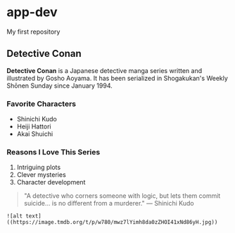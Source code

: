 # app-dev
My first repository

## Detective Conan

**Detective Conan** is a Japanese detective manga series written and illustrated by Gosho Aoyama. 
It has been serialized in Shogakukan's Weekly Shōnen Sunday since January 1994.

### Favorite Characters
- Shinichi Kudo
- Heiji Hattori 
- Akai Shuichi

### Reasons I Love This Series
1. Intriguing plots
2. Clever mysteries
3. Character development

> "A detective who corners someone with logic, but lets them commit suicide... is no different from a murderer." — Shinichi Kudo

	![alt text]((https://image.tmdb.org/t/p/w780/mwz7lYimh8da0zZHOI41xNd86yH.jpg))
